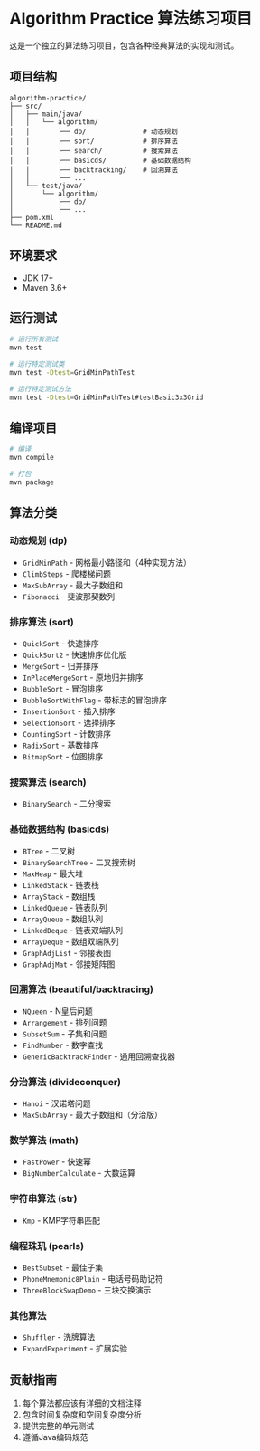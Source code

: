 # Algorithm Practice 算法练习项目

这是一个独立的算法练习项目，包含各种经典算法的实现和测试。

## 项目结构

```
algorithm-practice/
├── src/
│   ├── main/java/
│   │   └── algorithm/
│   │       ├── dp/              # 动态规划
│   │       ├── sort/            # 排序算法
│   │       ├── search/          # 搜索算法
│   │       ├── basicds/         # 基础数据结构
│   │       ├── backtracking/    # 回溯算法
│   │       └── ...
│   └── test/java/
│       └── algorithm/
│           ├── dp/
│           └── ...
├── pom.xml
└── README.md
```

## 环境要求

- JDK 17+
- Maven 3.6+

## 运行测试

```bash
# 运行所有测试
mvn test

# 运行特定测试类
mvn test -Dtest=GridMinPathTest

# 运行特定测试方法
mvn test -Dtest=GridMinPathTest#testBasic3x3Grid
```

## 编译项目

```bash
# 编译
mvn compile

# 打包
mvn package
```

## 算法分类

### 动态规划 (dp)
- `GridMinPath` - 网格最小路径和（4种实现方法）
- `ClimbSteps` - 爬楼梯问题
- `MaxSubArray` - 最大子数组和
- `Fibonacci` - 斐波那契数列

### 排序算法 (sort)
- `QuickSort` - 快速排序
- `QuickSort2` - 快速排序优化版
- `MergeSort` - 归并排序
- `InPlaceMergeSort` - 原地归并排序
- `BubbleSort` - 冒泡排序
- `BubbleSortWithFlag` - 带标志的冒泡排序
- `InsertionSort` - 插入排序
- `SelectionSort` - 选择排序
- `CountingSort` - 计数排序
- `RadixSort` - 基数排序
- `BitmapSort` - 位图排序

### 搜索算法 (search)
- `BinarySearch` - 二分搜索

### 基础数据结构 (basicds)
- `BTree` - 二叉树
- `BinarySearchTree` - 二叉搜索树
- `MaxHeap` - 最大堆
- `LinkedStack` - 链表栈
- `ArrayStack` - 数组栈
- `LinkedQueue` - 链表队列
- `ArrayQueue` - 数组队列
- `LinkedDeque` - 链表双端队列
- `ArrayDeque` - 数组双端队列
- `GraphAdjList` - 邻接表图
- `GraphAdjMat` - 邻接矩阵图

### 回溯算法 (beautiful/backtracing)
- `NQueen` - N皇后问题
- `Arrangement` - 排列问题
- `SubsetSum` - 子集和问题
- `FindNumber` - 数字查找
- `GenericBacktrackFinder` - 通用回溯查找器

### 分治算法 (divideconquer)
- `Hanoi` - 汉诺塔问题
- `MaxSubArray` - 最大子数组和（分治版）

### 数学算法 (math)
- `FastPower` - 快速幂
- `BigNumberCalculate` - 大数运算

### 字符串算法 (str)
- `Kmp` - KMP字符串匹配

### 编程珠玑 (pearls)
- `BestSubset` - 最佳子集
- `PhoneMnemonic8Plain` - 电话号码助记符
- `ThreeBlockSwapDemo` - 三块交换演示

### 其他算法
- `Shuffler` - 洗牌算法
- `ExpandExperiment` - 扩展实验

## 贡献指南

1. 每个算法都应该有详细的文档注释
2. 包含时间复杂度和空间复杂度分析
3. 提供完整的单元测试
4. 遵循Java编码规范